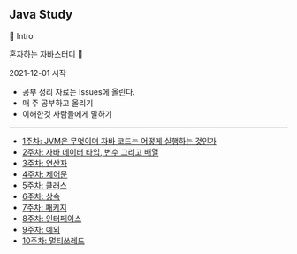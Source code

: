 ## Java Study

📌 Intro

혼자하는 자바스터디 👊  

2021-12-01 시작

- 공부 정리 자료는 Issues에 올린다.
- 매 주 공부하고 올리기
- 이해한것 사람들에게 말하기 

-----
- [1주차: JVM은 무엇이며 자바 코드는 어떻게 실행하는 것인가](firstweek.md)  
- [2주차: 자바 데이터 타입, 변수 그리고 배열](secondweek.md)  
- [3주차: 연산자](thirdweek.md)  
- [4주차: 제어문](fourthweek.md) 
- [5주차: 클래스](5thweek.md) 
- [6주차: 상속](6thweek.md) 
- [7주차: 패키지](7thweek.md) 
- [8주차: 인터페이스](8thweek.md) 
- [9주차: 예외](9thweek.md) 
- [10주차: 멀티쓰레드](10thweek.md)
